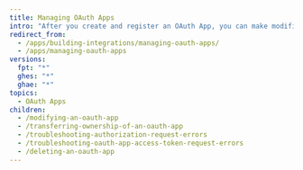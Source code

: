```yaml
---
title: Managing OAuth Apps
intro: "After you create and register an OAuth App, you can make modifications to the app, change permissions, transfer ownership, and delete the app."
redirect_from:
  - /apps/building-integrations/managing-oauth-apps/
  - /apps/managing-oauth-apps
versions:
  fpt: "*"
  ghes: "*"
  ghae: "*"
topics:
  - OAuth Apps
children:
  - /modifying-an-oauth-app
  - /transferring-ownership-of-an-oauth-app
  - /troubleshooting-authorization-request-errors
  - /troubleshooting-oauth-app-access-token-request-errors
  - /deleting-an-oauth-app
---
```


